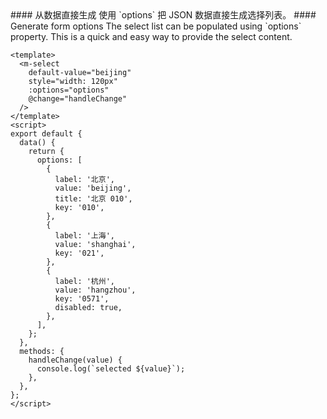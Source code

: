 <cn>
#### 从数据直接生成
使用 `options` 把 JSON 数据直接生成选择列表。
</cn>

<us>
#### Generate form options
The select list can be populated using `options` property. This is a quick and easy way to provide the select content.
</us>

```vue
<template>
  <m-select
    default-value="beijing"
    style="width: 120px"
    :options="options"
    @change="handleChange"
  />
</template>
<script>
export default {
  data() {
    return {
      options: [
        {
          label: '北京',
          value: 'beijing',
          title: '北京 010',
          key: '010',
        },
        {
          label: '上海',
          value: 'shanghai',
          key: '021',
        },
        {
          label: '杭州',
          value: 'hangzhou',
          key: '0571',
          disabled: true,
        },
      ],
    };
  },
  methods: {
    handleChange(value) {
      console.log(`selected ${value}`);
    },
  },
};
</script>
```
